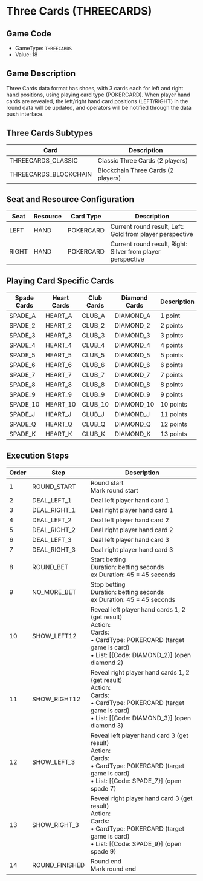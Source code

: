 <!-- markdownlint-disable MD033 -->
# Three Cards (THREECARDS)

## Game Code

- GameType: `THREECARDS`
- Value: 18

## Game Description

Three Cards data format has shoes, with 3 cards each for left and right hand positions, using playing card type (POKERCARD). When player hand cards are revealed, the left/right hand card positions (LEFT/RIGHT) in the round data will be updated, and operators will be notified through the data push interface.

## Three Cards Subtypes

| Card | Description |
|------|-------------|
| THREECARDS_CLASSIC | Classic Three Cards (2 players) |
| THREECARDS_BLOCKCHAIN | Blockchain Three Cards (2 players) |

## Seat and Resource Configuration

| Seat | Resource | Card Type | Description |
|------|----------|-----------|-------------|
| LEFT | HAND | POKERCARD | Current round result, Left: Gold from player perspective |
| RIGHT | HAND | POKERCARD | Current round result, Right: Silver from player perspective |

## Playing Card Specific Cards

| Spade Cards | Heart Cards | Club Cards | Diamond Cards | Description |
|-------------|-------------|------------|---------------|-------------|
| SPADE_A | HEART_A | CLUB_A | DIAMOND_A | 1 point |
| SPADE_2 | HEART_2 | CLUB_2 | DIAMOND_2 | 2 points |
| SPADE_3 | HEART_3 | CLUB_3 | DIAMOND_3 | 3 points |
| SPADE_4 | HEART_4 | CLUB_4 | DIAMOND_4 | 4 points |
| SPADE_5 | HEART_5 | CLUB_5 | DIAMOND_5 | 5 points |
| SPADE_6 | HEART_6 | CLUB_6 | DIAMOND_6 | 6 points |
| SPADE_7 | HEART_7 | CLUB_7 | DIAMOND_7 | 7 points |
| SPADE_8 | HEART_8 | CLUB_8 | DIAMOND_8 | 8 points |
| SPADE_9 | HEART_9 | CLUB_9 | DIAMOND_9 | 9 points |
| SPADE_10 | HEART_10 | CLUB_10 | DIAMOND_10 | 10 points |
| SPADE_J | HEART_J | CLUB_J | DIAMOND_J | 11 points |
| SPADE_Q | HEART_Q | CLUB_Q | DIAMOND_Q | 12 points |
| SPADE_K | HEART_K | CLUB_K | DIAMOND_K | 13 points |

## Execution Steps

| Order | Step | Description |
|-------|------|-------------|
| 1 | ROUND_START | Round start<br/>Mark round start |
| 2 | DEAL_LEFT_1 | Deal left player hand card 1 |
| 3 | DEAL_RIGHT_1 | Deal right player hand card 1 |
| 4 | DEAL_LEFT_2 | Deal left player hand card 2 |
| 5 | DEAL_RIGHT_2 | Deal right player hand card 2 |
| 6 | DEAL_LEFT_3 | Deal left player hand card 3 |
| 7 | DEAL_RIGHT_3 | Deal right player hand card 3 |
| 8 | ROUND_BET | Start betting<br/>Duration: betting seconds<br/>ex Duration: 45 = 45 seconds |
| 9 | NO_MORE_BET | Stop betting<br/>Duration: betting seconds<br/>ex Duration: 45 = 45 seconds |
| 10 | SHOW_LEFT12 | Reveal left player hand cards 1, 2 (get result)<br/>Action:<br/>Cards:<br/>• CardType: POKERCARD (target game is card)<br/>• List: [{Code: DIAMOND_2}] (open diamond 2) |
| 11 | SHOW_RIGHT12 | Reveal right player hand cards 1, 2 (get result)<br/>Action:<br/>Cards:<br/>• CardType: POKERCARD (target game is card)<br/>• List: [{Code: DIAMOND_3}] (open diamond 3) |
| 12 | SHOW_LEFT_3 | Reveal left player hand card 3 (get result)<br/>Action:<br/>Cards:<br/>• CardType: POKERCARD (target game is card)<br/>• List: [{Code: SPADE_7}] (open spade 7) |
| 13 | SHOW_RIGHT_3 | Reveal right player hand card 3 (get result)<br/>Action:<br/>Cards:<br/>• CardType: POKERCARD (target game is card)<br/>• List: [{Code: SPADE_9}] (open spade 9) |
| 14 | ROUND_FINISHED | Round end<br/>Mark round end | 